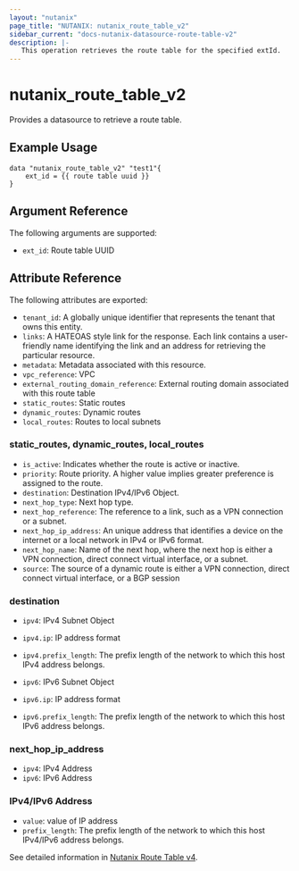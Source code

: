 ```yaml
---
layout: "nutanix"
page_title: "NUTANIX: nutanix_route_table_v2"
sidebar_current: "docs-nutanix-datasource-route-table-v2"
description: |-
   This operation retrieves the route table for the specified extId.
---
```


# nutanix_route_table_v2

Provides a datasource to retrieve a route table.

## Example Usage

```hcl
data "nutanix_route_table_v2" "test1"{
    ext_id = {{ route table uuid }}
}

```

## Argument Reference

The following arguments are supported:

* `ext_id`: Route table UUID

## Attribute Reference

The following attributes are exported:

* `tenant_id`: A globally unique identifier that represents the tenant that owns this entity. 
* `links`: A HATEOAS style link for the response. Each link contains a user-friendly name identifying the link and an address for retrieving the particular resource.
* `metadata`: Metadata associated with this resource.
* `vpc_reference`: VPC
* `external_routing_domain_reference`: External routing domain associated with this route table
* `static_routes`: Static routes
* `dynamic_routes`: Dynamic routes
* `local_routes`: Routes to local subnets


### static_routes, dynamic_routes, local_routes
* `is_active`: Indicates whether the route is active or inactive.
* `priority`: Route priority. A higher value implies greater preference is assigned to the route.
* `destination`: Destination IPv4/IPv6 Object. 
* `next_hop_type`: Next hop type.
* `next_hop_reference`: The reference to a link, such as a VPN connection or a subnet. 
* `next_hop_ip_address`: An unique address that identifies a device on the internet or a local network in IPv4 or IPv6 format.
* `next_hop_name`: Name of the next hop, where the next hop is either a VPN connection, direct connect virtual interface, or a subnet.
* `source`: The source of a dynamic route is either a VPN connection, direct connect virtual interface, or a BGP session


### destination
* `ipv4`: IPv4 Subnet Object
* `ipv4.ip`: IP address format
* `ipv4.prefix_length`: The prefix length of the network to which this host IPv4 address belongs.

* `ipv6`: IPv6 Subnet Object
* `ipv6.ip`: IP address format
* `ipv6.prefix_length`: The prefix length of the network to which this host IPv6 address belongs.


### next_hop_ip_address
* `ipv4`: IPv4 Address
* `ipv6`: IPv6 Address


### IPv4/IPv6 Address
* `value`: value of IP address
* `prefix_length`: The prefix length of the network to which this host IPv4/IPv6 address belongs.


See detailed information in [Nutanix Route Table v4](https://developers.nutanix.com/api-reference?namespace=networking&version=v4.0.b1).